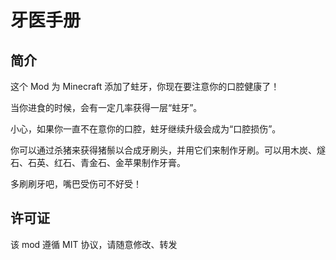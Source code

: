 # 牙医手册

## 简介

这个 Mod 为 Minecraft 添加了蛀牙，你现在要注意你的口腔健康了！

当你进食的时候，会有一定几率获得一层“蛀牙”。

小心，如果你一直不在意你的口腔，蛀牙继续升级会成为“口腔损伤”。

你可以通过杀猪来获得猪鬃以合成牙刷头，并用它们来制作牙刷。可以用木炭、燧石、石英、红石、青金石、金苹果制作牙膏。

多刷刷牙吧，嘴巴受伤可不好受！

## 许可证

该 mod 遵循 MIT 协议，请随意修改、转发

